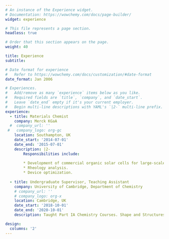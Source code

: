 ```yaml
---
# An instance of the Experience widget.
# Documentation: https://wowchemy.com/docs/page-builder/
widget: experience

# This file represents a page section.
headless: true

# Order that this section appears on the page.
weight: 40

title: Experience
subtitle:

# Date format for experience
#   Refer to https://wowchemy.com/docs/customization/#date-format
date_format: Jan 2006

# Experiences.
#   Add/remove as many `experience` items below as you like.
#   Required fields are `title`, `company`, and `date_start`.
#   Leave `date_end` empty if it's your current employer.
#   Begin multi-line descriptions with YAML's `|2-` multi-line prefix.
experience:
  - title: Materials Chemist
    company: Merck KGaA
  #  company_url: ''
 #   company_logo: org-gc
    location: Southampton, UK
    date_start: '2014-07-01'
    date_end: '2015-07-01'
    description: |2-
        Responsibilities include:
        
        * Development of commercial organic solar cells for large-scale applications. 
        * Rheology analysis.
        * Device optimization.
        
  - title: Undergraduate Supervisor, Teaching Assistant
    company: University of Cambridge, Department of Chemistry
    # company_url: ''
    # company_logo: org-x
    location: Cambridge, UK
    date_start: '2018-10-01'
    date_end: '2020-10-01'
    description: Taught Part IA Chemistry Courses. Shape and Structures of Molecules, Reactions and Mechanisms in Organic Chemistry, Energetics and Equilibria, Kinetics of Chemical Reactions, and Chemistry of the Elements.

design:
  columns: '2'
---
```


